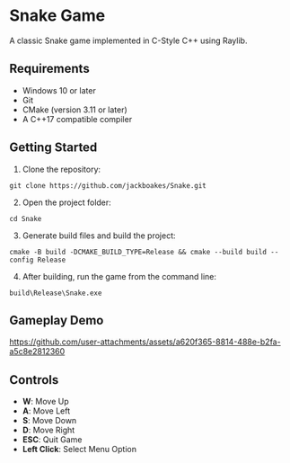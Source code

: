 # Snake Game

A classic Snake game implemented in C-Style C++ using Raylib.

## Requirements

- Windows 10 or later
- Git
- CMake (version 3.11 or later)
- A C++17 compatible compiler


## Getting Started

1. Clone the repository:
```
git clone https://github.com/jackboakes/Snake.git
```
2. Open the project folder:
```
cd Snake
```

3. Generate build files and build the project:
```
cmake -B build -DCMAKE_BUILD_TYPE=Release && cmake --build build --config Release
```

4. After building, run the game from the command line:
```
build\Release\Snake.exe
```
## Gameplay Demo

https://github.com/user-attachments/assets/a620f365-8814-488e-b2fa-a5c8e2812360

## Controls

- **W**: Move Up
- **A**: Move Left
- **S**: Move Down
- **D**: Move Right
- **ESC**: Quit Game
- **Left Click**: Select Menu Option
